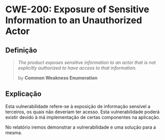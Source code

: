 # CWE-200: Exposure of Sensitive Information to an Unauthorized Actor
## Definição

> *The product exposes sensitive information to an actor that is not explicitly authorized to have access to that information.*
>
>by **Common Weakness Enumeration**

## Explicação

Esta vulnerabilidade refere-se à exposição de informação sensível a terceiros, os quais não deveriam ter acesso. Esta vulnerabilidade poderá existir devido à má implementação de certas componentes na aplicação.

No relatório iremos demonstrar a vulnerabilidade e uma solução para a mesma.

